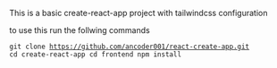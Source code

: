 This is a basic create-react-app project with tailwindcss configuration

to use this run the follwing commands

<code>git clone https://github.com/ancoder001/react-create-app.git
cd create-react-app
cd frontend
npm install</code>
